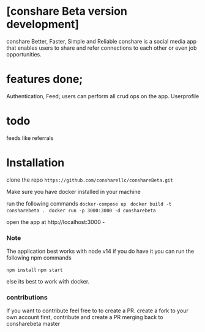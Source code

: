 # [conshare Beta version development]
conshare Better, Faster, Simple and Reliable 
conshare is a social media app that enables users to share and refer connections to each other or 
even job opportunities.
# features done;
Authentication, 
Feed; users can perform all crud ops on the app. 
Userprofile 
# todo 
feeds like 
referrals

# Installation

clone the repo 
``` https://github.com/consharellc/conshareBeta.git ```

Make sure you have docker installed in your machine 

run the following commands
```docker-compose up ```
```docker build -t consharebeta . ```
```docker run -p 3000:3000 -d consharebeta ```

open the app at http://localhost:3000 -

### Note 
The application best works with node v14
if you do have it you can run the following npm commands 

``` npm install ```
``` npm start ```

else its best to work with docker. 

### contributions
If you want to contribute feel free to to create a PR.
create a fork to your own account first, contribute and create a PR merging back to consharebeta master


